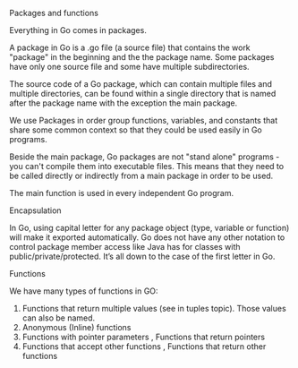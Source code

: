 
Packages and functions


Everything in Go comes in packages.

A package in Go is a .go file (a source file) that contains the work "package" in the beginning and the the package name.
Some packages have only one source file and some have multiple subdirectories.

The source code of a Go package, which can contain multiple files and multiple directories, can be found within a single directory that is named after the package name with the exception the main package.

We use Packages in order group functions, variables, and constants that share some common context
so that they could be used easily in Go programs.

Beside the main package, Go packages are not "stand alone" programs - you can't compile them into executable files.
This means that they need to be called directly or indirectly from a main package in order to be used.

The main function is used in every independent Go program.



Encapsulation

In Go, using capital letter for any package object (type, variable or function) will make it exported automatically.
Go does not have any other notation to control package member access like Java has for classes with public/private/protected. It’s all down to the case of the first letter in Go.



Functions

We have many types of functions in GO:

1. Functions that return multiple values (see in tuples topic). Those values can also be named.
2. Anonymous (Inline) functions
3. Functions with pointer parameters , Functions that return pointers
4. Functions that accept other functions , Functions that return other functions